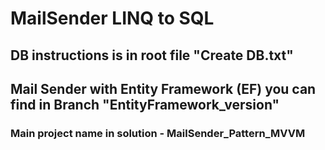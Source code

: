 # MailSender LINQ to SQL

## DB instructions is in root file "Create DB.txt"

## Mail Sender with Entity Framework (EF) you can find in Branch "EntityFramework_version"

### Main project name in solution - MailSender_Pattern_MVVM
